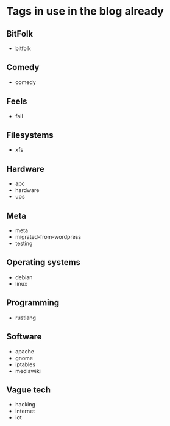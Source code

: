# Tags in use in the blog already

## BitFolk
- bitfolk

## Comedy
- comedy

## Feels
- fail

## Filesystems
- xfs

## Hardware
- apc
- hardware
- ups

## Meta
- meta
- migrated-from-wordpress
- testing

## Operating systems
- debian
- linux

## Programming
- rustlang

## Software
- apache
- gnome
- iptables
- mediawiki

## Vague tech
- hacking
- internet
- iot
